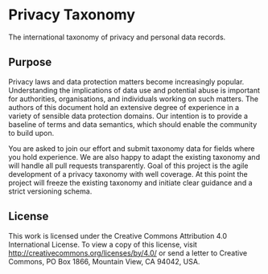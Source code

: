 # Privacy Taxonomy

The international taxonomy of privacy and personal data records.

## Purpose

Privacy laws and data protection matters become increasingly popular. Understanding the implications of data use and potential abuse is important for authorities, organisations, and individuals working on such matters. The authors of this document hold an extensive degree of experience in a variety of sensible data protection domains. Our intention is to provide a baseline of terms and data semantics, which should enable the community to build upon.

You are asked to join our effort and submit taxonomy data for fields where you hold experience. We are also happy to adapt the existing taxonomy and will handle all pull requests transparently. Goal of this project is the agile development of a privacy taxonomy with well coverage. At this point the project will freeze the existing taxonomy and initiate clear guidance and a strict versioning schema.

## License

This work is licensed under the Creative Commons Attribution 4.0 International License. To view a copy of this license, visit http://creativecommons.org/licenses/by/4.0/ or send a letter to Creative Commons, PO Box 1866, Mountain View, CA 94042, USA.
